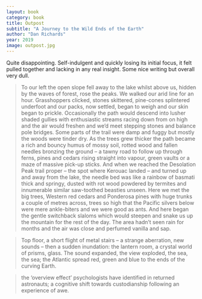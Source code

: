 ```yaml
---
layout: book
category: book
title: Outpost
subtitle: "A Journey to the Wild Ends of the Earth"
author: "Dan Richards"
year: 2019
image: outpost.jpg
---
```

Quite disappointing.  Self-indulgent and quickly losing its initial focus, it felt pulled together and lacking in any real insight.  Some nice writing but overall very dull.

> To our left the open slope fell away to the lake whilst above us, hidden by the waves of forest, rose the peaks. We walked our arid line for an hour. Grasshoppers clicked, stones skittered, pine-cones splintered underfoot and our packs, now settled, began to weigh and our skin began to prickle. Occasionally the path would descend into lusher shaded gullies with enthusiastic streams racing down from on high and the air would freshen and we’d meet stepping stones and balance pole bridges. Some parts of the trail were damp and fuggy but mostly the woods were tinder dry. As the trees grew thicker the path became a rich and bouncy humus of mossy soil, rotted wood and fallen needles bronzing the ground – a tawny road to follow up through ferns, pines and cedars rising straight into vapour, green vaults or a maze of massive pick-up sticks. And when we reached the Desolation Peak trail proper – the spot where Kerouac landed – and turned up and away from the lake, the needle bed was like a rainbow of basmati thick and springy, dusted with rot wood powdered by termites and innumerable similar saw-toothed beasties unseen. Here we met the big trees, Western red cedars and Ponderosa pines with huge trunks a couple of metres across, trees so high that the Pacific silvers below were mere ankle-biters and we were good as ants. And here began the gentle switchback slaloms which would steepen and snake us up the mountain for the rest of the day. The area hadn’t seen rain for months and the air was close and perfumed vanilla and sap.

> Top floor, a short flight of metal stairs – a strange aberration, new sounds – then a sudden inundation: the lantern room, a crystal world of prisms, glass. The sound expanded, the view exploded, the sea, the sea; the Atlantic spread red, green and blue to the ends of the curving Earth.

> the ‘overview effect’ psychologists have identified in returned astronauts; a cognitive shift towards custodianship following an experience of awe.
